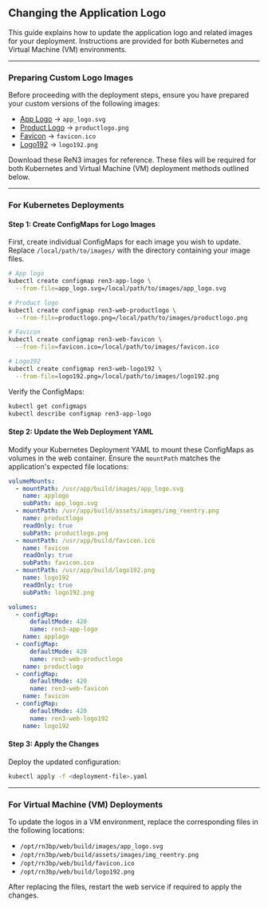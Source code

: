 ## Changing the Application Logo

This guide explains how to update the application logo and related images for your deployment. Instructions are provided for both Kubernetes and Virtual Machine (VM) environments.

---


### Preparing Custom Logo Images

Before proceeding with the deployment steps, ensure you have prepared your custom versions of the following images:

- [App Logo](https://ren3.ai/images/app_logo.svg) → `app_logo.svg`
- [Product Logo](https://ren3.ai/assets/images/img_reentry.png) → `productlogo.png`
- [Favicon](https://ren3.ai/favicon.ico) → `favicon.ico`
- [Logo192](https://ren3.ai/logo192.png) → `logo192.png`

Download these ReN3 images for reference. These files will be required for both Kubernetes and Virtual Machine (VM) deployment methods outlined below.

---

### For Kubernetes Deployments

#### Step 1: Create ConfigMaps for Logo Images

First, create individual ConfigMaps for each image you wish to update. Replace `/local/path/to/images/` with the directory containing your image files.

```bash
# App logo
kubectl create configmap ren3-app-logo \
  --from-file=app_logo.svg=/local/path/to/images/app_logo.svg

# Product logo
kubectl create configmap ren3-web-productlogo \
  --from-file=productlogo.png=/local/path/to/images/productlogo.png

# Favicon
kubectl create configmap ren3-web-favicon \
  --from-file=favicon.ico=/local/path/to/images/favicon.ico

# Logo192
kubectl create configmap ren3-web-logo192 \
  --from-file=logo192.png=/local/path/to/images/logo192.png
```

Verify the ConfigMaps:

```bash
kubectl get configmaps
kubectl describe configmap ren3-app-logo
```

#### Step 2: Update the Web Deployment YAML

Modify your Kubernetes Deployment YAML to mount these ConfigMaps as volumes in the web container. Ensure the `mountPath` matches the application's expected file locations:

```yaml
volumeMounts:
  - mountPath: /usr/app/build/images/app_logo.svg
    name: applogo
    subPath: app_logo.svg
  - mountPath: /usr/app/build/assets/images/img_reentry.png
    name: productlogo
    readOnly: true
    subPath: productlogo.png
  - mountPath: /usr/app/build/favicon.ico
    name: favicon
    readOnly: true
    subPath: favicon.ico
  - mountPath: /usr/app/build/logo192.png
    name: logo192
    readOnly: true
    subPath: logo192.png

volumes:
  - configMap:
      defaultMode: 420
      name: ren3-app-logo
    name: applogo
  - configMap:
      defaultMode: 420
      name: ren3-web-productlogo
    name: productlogo
  - configMap:
      defaultMode: 420
      name: ren3-web-favicon
    name: favicon
  - configMap:
      defaultMode: 420
      name: ren3-web-logo192
    name: logo192
```

#### Step 3: Apply the Changes

Deploy the updated configuration:

```bash
kubectl apply -f <deployment-file>.yaml
```

---

### For Virtual Machine (VM) Deployments

To update the logos in a VM environment, replace the corresponding files in the following locations:

- `/opt/rn3bp/web/build/images/app_logo.svg`
- `/opt/rn3bp/web/build/assets/images/img_reentry.png`
- `/opt/rn3bp/web/build/favicon.ico`
- `/opt/rn3bp/web/build/logo192.png`

After replacing the files, restart the web service if required to apply the changes.
